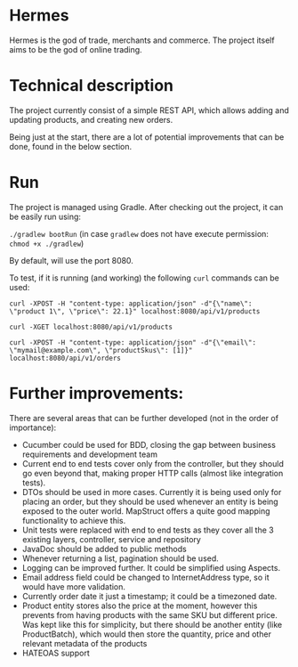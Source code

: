# Hermes

Hermes is the god of trade, merchants and commerce.
The project itself aims to be the god of online trading.

# Technical description

The project currently consist of a simple REST API, which allows adding and updating products, and creating new orders.

Being just at the start, there are a lot of potential improvements that can be done, found in the below section.

# Run

The project is managed using Gradle.
After checking out the project, it can be easily run using: 

`./gradlew bootRun` (in case `gradlew` does not have execute permission: `chmod +x ./gradlew`)

By default, will use the port 8080.

To test, if it is running (and working) the following `curl` commands can be used:

`curl -XPOST -H "content-type: application/json" -d"{\"name\": \"product 1\", \"price\": 22.1}" localhost:8080/api/v1/products`

`curl -XGET localhost:8080/api/v1/products`

`curl -XPOST -H "content-type: application/json" -d"{\"email\": \"mymail@example.com\", \"productSkus\": [1]}" localhost:8080/api/v1/orders`


# Further improvements:

There are several areas that can be further developed (not in the order of importance):
- Cucumber could be used for BDD, closing the gap between business requirements and development team
- Current end to end tests cover only from the controller, but they should go even beyond that, making proper HTTP calls
(almost like integration tests).
- DTOs should be used in more cases.
Currently it is being used only for placing an order, but they should be used whenever an entity is being exposed to the outer world.
MapStruct offers a quite good mapping functionality to achieve this.
- Unit tests were replaced with end to end tests as they cover all the 3 existing layers, controller, service and repository
- JavaDoc should be added to public methods
- Whenever returning a list, pagination should be used.
- Logging can be improved further.
It could be simplified using Aspects.
- Email address field could be changed to InternetAddress type, so it would have more validation.
- Currently order date it just a timestamp; it could be a timezoned date.
- Product entity stores also the price at the moment, however this prevents from having products with the same SKU but different price.
Was kept like this for simplicity, but there should be another entity (like ProductBatch), which would then store the 
quantity, price and other relevant metadata of the products 
- HATEOAS support
